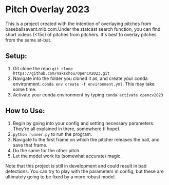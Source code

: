 # Pitch Overlay 2023
This is a project created with the intention of overlaying pitches from baseballsavant.mlb.com.Under the statcast search function, you can find short videos (<15s) of pitches from pitchers. It's best to overlay pitches from the same at-bat.

## Setup:
1. Git clone the repo ```git clone https://github.com/nakschou/OpenCV2023.git```
2. Navigate into the folder you cloned it as, and create your conda environment. ```conda env create -f environment.yml```. This may take some time.
3. Activate your conda environment by typing ```conda activate opencv2023```

## How to Use:
1. Begin by going into your config and setting necessary parameters. They're all explained in there, somewhere (I hope).
2. ```python runner.py``` to run the program.
3. Navigate to the first frame on which the pitcher releases the ball, and save that frame.
4. Do the same for the other pitch.
5. Let the model work its (somewhat accurate) magic.

Note that this project is still in development and could result in bad detections. You can try to play with the parameters in config, but these are ultimately going to be fixed by a more robust model.